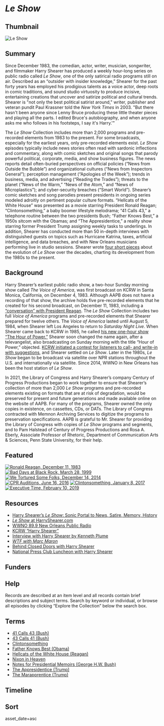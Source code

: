 # *Le Show*

## Thumbnail

![*Le Show*](https://s3.amazonaws.com/americanarchive.org/special-collections/Harry_KCRW_2.jpg "*Le Show*") 

## Summary

Since December 1983, the comedian, actor, writer, musician, songwriter, and filmmaker Harry Shearer has produced a weekly hour-long series on public radio called *Le Show*, one of the only satirical radio programs still on air. Described as an “outsider with insider knowledge,” Shearer for the past forty years has employed his prodigious talents as a voice actor, deep roots in comic traditions, and sound studio virtuosity to produce incisive, entertaining creations that uncover and satirize political and cultural trends. Shearer is "not only the best political satirist around," writer, publisher and veteran pundit Paul Krassner told the *New York Times* in 2003. "But there hasn't been anyone since Lenny Bruce producing these little theater pieces and playing all the parts. I edited Bruce's autobiography, and when anyone asks me who follows in his footsteps, I say it's Harry.'"

The *Le Show* Collection includes more than 2,000 programs and pre-recorded elements from 1983 to the present. For some broadcasts, especially for the earliest years, only pre-recorded elements exist. *Le Show* episodes typically include news stories often read with sardonic inflections and commentary, along with comic sketches and original songs that parody powerful political, corporate, media, and show business figures. The news reports detail often-buried perspectives on official policies (“News from Outside the Bubble”) and organizational cultures (“News from Inspectors General”); perception management (“Apologies of the Week”); trends in business, media, and advertising (“Reading the Trades”); threats to the planet (“News of the Warm,” “News of the Atom,” and “News of Microplastics”); and cyber-security breaches (“Smart World”). Shearer’s comic sketches and song parodies present presidents in ongoing series modeled adroitly on pertinent popular culture formats. “Hellcats of the White House” was presented as a movie starring President Ronald Reagan; “Clintonsomething,” a baby boomer lifestyle melodrama; “41 Calls 43,” a telephone routine between the two presidents Bush; “Father Knows Best,” a 1950s sitcom with the Obamas; and “The Appresidentice,” a reality show starring former President Trump assigning weekly tasks to underlings. In addition, Shearer has conducted more than 50 in-depth interviews with distinguished guests on topics such as Hurricane Katrina, taxes, artificial intelligence, and data breaches, and with New Orleans musicians performing live in studio sessions. Shearer wrote [four short pieces](https://s3.amazonaws.com/americanarchive.org/special-collections/le_show_y1_final.pfd) about the evolution of *Le Show* over the decades, charting its development from the 1980s to the present.

## Background

Harry Shearer’s earliest public radio show, a two-hour Sunday morning show called *The Voice of America*, was first broadcast on KCRW in Santa Monica, California, on December 4, 1983. Although AAPB does not have a recording of that show, the archive holds five pre-recorded elements that he created for his second broadcast, on December 11, 1983, including a [“conversation” with President Reagan](https://americanarchive.org/catalog/cpb-aacip-b74fa8da087?start=8211.18&end=8568.1). The *Le Show* Collection includes two full *Voice of America* programs and pre-recorded elements that Shearer prepared for twelve others. The *Voice of America* lasted until August 5, 1984, when Shearer left Los Angeles to return to *Saturday Night Live*. When Shearer came back to KCRW in 1985, he called [his new one-hour show “The Hour of Power.”](https://americanarchive.org/catalog/cpb-aacip-97bfe68fedb?start=156.7&end=244.09) Shearer soon changed the name again, after a televangelist, also broadcasting on Sunday morning with the title “Hour of Power,” objected. [KCRW initiated a contest for listeners to call- and write-in with suggestions](https://americanarchive.org/catalog/cpb-aacip-b2e799962c4?start=1273.96&end=1560.1), and Shearer settled on *Le Show*. Later in the 1980s, *Le Show* began to be broadcast via satellite over NPR stations throughout the U.S. and internationally via satellite. Since 2014, WWNO in New Orleans has been the host station of *Le Show*.

In 2021, the Library of Congress and Harry Shearer’s company Century of Progress Productions began to work together to ensure that Shearer’s collection of more than 2,000 *Le Show* programs and pre-recorded elements existing on formats that are at risk of degradation, would be preserved for present and future generations and made available online on the website of AAPB. For many of the programs, Shearer owned the only copies in existence, on cassettes, CDs, or DATs. The Library of Congress contracted with Memnon Archiving Services to digitize the programs to preservation specifications. AAPB is grateful to Mr. Shearer for providing the Library of Congress with copies of *Le Show* programs and segments, and to Pam Halstead of Century of Progress Productions and Rosa A. Eberly, Associate Professor of Rhetoric, Department of Communication Arts & Sciences, Penn State University, for their help.

## Featured

[![Ronald Reagan, December 11, 1983](https://s3.amazonaws.com/americanarchive.org/special-collections/aapb_tile.png)](/catalog/cpb-aacip-b74fa8da087?start=8211.18&end=8568.1)
[![Bad Days at Black Rock, March 28, 1999](https://s3.amazonaws.com/americanarchive.org/special-collections/aapb_tile.png)](/catalog/cpb-aacip-4874d51443b?start=2716.19&end=3109.71)
[![We Tortured Some Folks, December 14, 2014](https://s3.amazonaws.com/americanarchive.org/special-collections/aapb_tile.png)](/catalog/cpb-aacip-8215fbc0c1b?start=2911.13&end=3220.26)
[![CPR Auditions, June 16, 2016](https://s3.amazonaws.com/americanarchive.org/special-collections/aapb_tile.png)](/catalog/cpb-aacip-2774697e273?start=1678.56&end=2058.6)
[![Clintonsomething, January 8, 2017](https://s3.amazonaws.com/americanarchive.org/special-collections/aapb_tile.png)](/catalog/cpb-aacip-d4d6d3bcc1c?start=1449.76&end=1864.32)
[![Executive Time, February 10, 2019](https://s3.amazonaws.com/americanarchive.org/special-collections/aapb_tile.png)](/catalog/cpb-aacip-0da5a0e8f8e?start=1924.11&end=2255.12)

## Resources

- [Harry Shearer’s *Le Show*: Sonic Portal to News, Satire, Memory, History](https://americanarchive.org/exhibits/le-show)
- [*Le Show* at HarryShearer.com](https://harryshearer.com/le-show/)
- [WWNO 89.9 New Orleans Public Radio](https://www.wwno.org/)
- [KCRW “Harry Shearer”](https://www.kcrw.com/@@search?q=%22harry%20shearer%22)
- [Interview with Harry Shearer by Kenneth Plume](https://www.ign.com/articles/2000/02/10/interview-with-harry-shearer-part-2-of-4)
- [*WTF with Marc Maron*](https://www.wtfpod.com/podcast/episodes/episode_578_-_harry_shearer)
- [Behind Closed Doors with Harry Shearer](https://www.youtube.com/watch?v=jC_2tl7XhhQ)
- [National Press Club Luncheon with Harry Shearer](https://www.press.org/newsroom/video/npc-luncheon-harry-shearer)

## Funders

## Help 

Records are described at an item level and all records contain brief descriptions and subject terms. Search by keyword or individual, or browse all episodes by clicking “Explore the Collection” below the search box.

## Terms

- [41 Calls 43 (Bush)](https://americanarchive.org/catalog?utf8=%E2%9C%93&f%5Baccess_types%5D%5B%5D=digitized&f%5Bcontributing_organizations%5D%5B%5D=Century+of+Progress+Productions+%28CA%29&sort=asset_date+asc&q=%2241+calls+43%22)
- [43 Calls 41 (Bush)](https://americanarchive.org/catalog?utf8=%E2%9C%93&f%5Baccess_types%5D%5B%5D=digitized&f%5Bcontributing_organizations%5D%5B%5D=Century+of+Progress+Productions+%28CA%29&sort=asset_date+asc&q=%2243+calls+41%22)
- [Clintonsomething](https://americanarchive.org/catalog?utf8=%E2%9C%93&f%5Baccess_types%5D%5B%5D=digitized&f%5Bcontributing_organizations%5D%5B%5D=Century+of+Progress+Productions+%28CA%29&sort=asset_date+asc&q=clintonsomething)
- [Father Knows Best (Obama)](https://americanarchive.org/catalog?utf8=%E2%9C%93&f%5Baccess_types%5D%5B%5D=digitized&f%5Bcontributing_organizations%5D%5B%5D=Century+of+Progress+Productions+%28CA%29&sort=asset_date+asc&q=%22father+knows+best%22&exact_or_range=range&after_date=2009-01-20&before_date=2017-01-20&commit=Update)
- [Hellcats of the White House (Reagan)](https://americanarchive.org/catalog?f%5Baccess_types%5D%5B%5D=digitized&f%5Bcontributing_organizations%5D%5B%5D=Century+of+Progress+Productions+%28CA%29&q=hellcats&sort=asset_date+asc)
- [Nixon in Heaven](https://americanarchive.org/catalog?utf8=%E2%9C%93&f%5Baccess_types%5D%5B%5D=digitized&f%5Bcontributing_organizations%5D%5B%5D=Century+of+Progress+Productions+%28CA%29&sort=asset_date+asc&q=%22nixon+in+heaven%22)
- [Notes for Presidential Memoirs (George H.W. Bush)](https://americanarchive.org/catalog?utf8=%E2%9C%93&f%5Baccess_types%5D%5B%5D=digitized&f%5Bcontributing_organizations%5D%5B%5D=Century+of+Progress+Productions+%28CA%29&sort=asset_date+asc&q=%22presidential+memoirs%22)
- [The Appresidentice (Trump)](https://americanarchive.org/catalog?f%5Baccess_types%5D%5B%5D=digitized&q=Appresidentice&sort=asset_date+asc)
- [The Marapprentice (Trump)](https://americanarchive.org/catalog?utf8=%E2%9C%93&f%5Baccess_types%5D%5B%5D=digitized&sort=asset_date+asc&q=Marapprentice)

## Timeline

## Sort 

asset_date+asc
